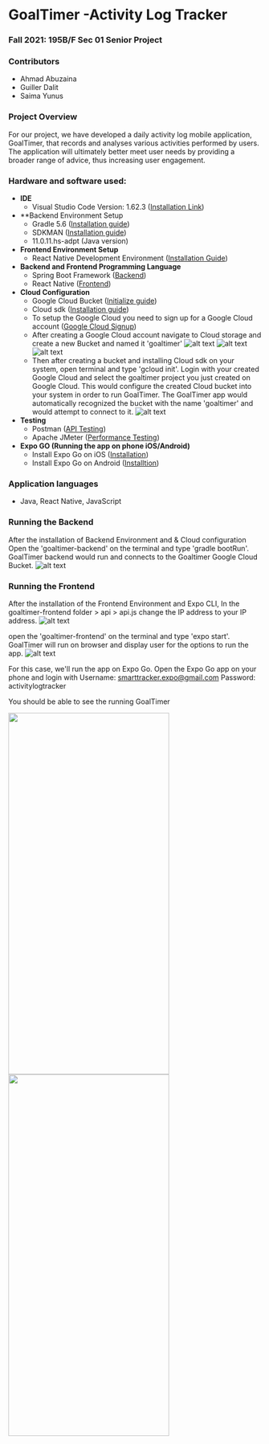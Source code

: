 # GoalTimer -Activity Log Tracker
### Fall 2021: 195B/F Sec 01 Senior Project
### Contributors
 * Ahmad Abuzaina
 * Guiller Dalit
 * Saima Yunus

### Project Overview
For our project, we have developed a daily activity log mobile application, GoalTimer, that records and analyses various activities performed by users. The application will ultimately better meet user needs by providing a broader range of advice, thus increasing user engagement.


### Hardware and software used:
* **IDE** <br />
  * Visual Studio Code Version: 1.62.3 ([Installation Link](https://code.visualstudio.com/download))
* **Backend Environment Setup
  * Gradle 5.6 ([Installation guide](https://gradle.org/install/))
  * SDKMAN ([Installation guide](https://sdkman.io/install))
  * 11.0.11.hs-adpt (Java version)
* **Frontend Environment Setup** <br />
  * React Native Development Environment ([Installation Guide](https://reactnative.dev/docs/environment-setup))
* **Backend and Frontend Programming Language** <br />
  * Spring Boot Framework ([Backend](https://spring.io/projects/spring-boot))
  * React Native ([Frontend](https://reactnative.dev/docs/accessibilityinfo))
* **Cloud Configuration** <br />
  * Google Cloud Bucket ([Initialize guide](https://cloud.google.com/sdk/gcloud/reference/init))
  * Cloud sdk ([Installation guide](https://cloud.google.com/sdk/docs/install))
  * To setup the Google Cloud you need to sign up for a Google Cloud account ([Google Cloud Signup](https://cloud.google.com/free/?gclid=EAIaIQobChMIz_rayv-79AIVKG1vBB067wviEAAYASABEgIfjfD_BwE&gclsrc=aw.ds))
  * After creating a Google Cloud account navigate to Cloud storage and create a new Bucket and named it 'goaltimer'
   ![alt text](https://github.com/guiller-d/goaltimer/blob/main/documentation/readMe_screenshots/cloud_1.png)
   ![alt text](https://github.com/guiller-d/goaltimer/blob/main/documentation/readMe_screenshots/cloud_2.png)
   ![alt text](https://github.com/guiller-d/goaltimer/blob/main/documentation/readMe_screenshots/cloud_3.png)
  * Then after creating a bucket and installing Cloud sdk on your system, open terminal and type 'gcloud init'. Login with your created Google Cloud and select the goaltimer project you just created on Google Cloud. This would configure the created Cloud bucket into your system in order to run GoalTimer. The GoalTimer app would automatically recognized the bucket with the name 'goaltimer' and would attempt to connect to it. 
   ![alt text](https://github.com/guiller-d/goaltimer/blob/main/documentation/readMe_screenshots/cloud_4.png)
* **Testing** <br />
  * Postman ([API Testing](https://www.postman.com/downloads/))
  * Apache JMeter ([Performance Testing](https://jmeter.apache.org/))
* **Expo GO (Running the app on phone iOS/Android)** <br />
  * Install Expo Go on iOS ([Installation](https://apps.apple.com/us/app/expo-go/id982107779))
  * Install Expo Go on Android ([Installtion](https://play.google.com/store/apps/details?id=host.exp.exponent&hl=en_US&gl=US))
  
### Application languages
* Java, React Native, JavaScript

### Running the Backend 
After the installation of Backend Environment and & Cloud configuration Open the 'goaltimer-backend' on the terminal and type 'gradle bootRun'. GoalTimer backend would run and connects to the Goaltimer Google Cloud Bucket. 
![alt text](https://github.com/guiller-d/goaltimer/blob/main/documentation/readMe_screenshots/gradle_bootRun.png)

### Running the Frontend 
After the installation of the Frontend Environment and Expo CLI, 
In the goaltimer-frontend folder > api > api.js change the IP address to your IP address.
![alt text](https://github.com/guiller-d/goaltimer/blob/main/documentation/readMe_screenshots/ip_address_update.png)

open the 'goaltimer-frontend' on the terminal and type 'expo start'. GoalTimer will run on browser and display user for the options to run the app.
![alt text](https://github.com/guiller-d/goaltimer/blob/main/documentation/readMe_screenshots/expo_start.png)

For this case, we'll run the app on Expo Go. Open the Expo Go app on your phone and login with
Username: smarttracker.expo@gmail.com
Password: activitylogtracker

You should be able to see the running GoalTimer
<p float="left">
 <kbd> <img src="![alt text](https://github.com/guiller-d/goaltimer/blob/main/documentation/readMe_screenshots/expo_go.jpg" width="320" height="720"> </kbd> 
 <kbd> <img src="https://github.com/guiller-d/goaltimer/blob/main/documentation/readMe_screenshots/expo_go1.PNG" width="320" height="720"> </kbd>
</p>





